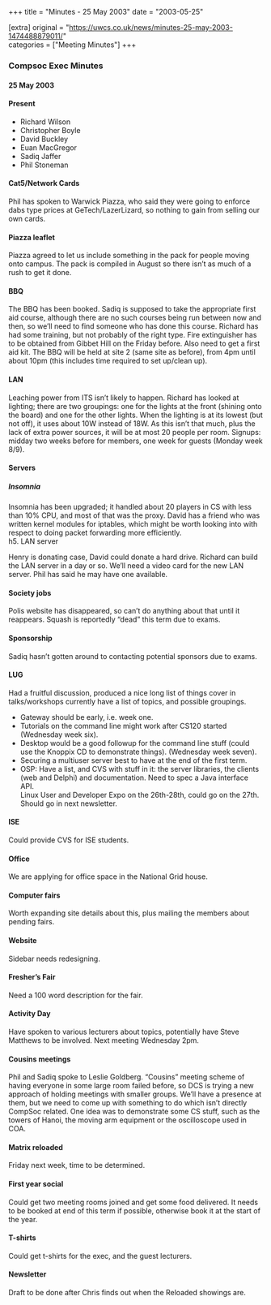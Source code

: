 +++
title = "Minutes - 25 May 2003"
date = "2003-05-25"

[extra]
original = "https://uwcs.co.uk/news/minutes-25-may-2003-1474488879011/"    
categories = ["Meeting Minutes"]
+++

### Compsoc Exec Minutes

#### 25 May 2003

#### Present

  - Richard Wilson
  - Christopher Boyle
  - David Buckley
  - Euan MacGregor
  - Sadiq Jaffer
  - Phil Stoneman

#### Cat5/Network Cards

Phil has spoken to Warwick Piazza, who said they were going to enforce dabs type prices at GeTech/LazerLizard, so nothing to gain from selling our own cards.

#### Piazza leaflet

Piazza agreed to let us include something in the pack for people moving onto campus. The pack is compiled in August so there isn’t as much of a rush to get it done.

#### BBQ

The BBQ has been booked. Sadiq is supposed to take the appropriate first aid course, although there are no such courses being run between now and then, so we’ll need to find someone who has done this course. Richard has had some training, but not probably of the right type. Fire extinguisher has to be obtained from Gibbet Hill on the Friday before. Also need to get a first aid kit. The BBQ will be held at site 2 (same site as before), from 4pm until about 10pm (this includes time required to set up/clean up).

#### LAN

Leaching power from ITS isn’t likely to happen. Richard has looked at lighting; there are two groupings: one for the lights at the front (shining onto the board) and one for the other lights. When the lighting is at its lowest (but not off), it uses about 10W instead of 18W. As this isn’t that much, plus the lack of extra power sources, it will be at most 20 people per room. Signups: midday two weeks before for members, one week for guests (Monday week 8/9).

#### Servers

##### Insomnia

Insomnia has been upgraded; it handled about 20 players in CS with less than 10% CPU, and most of that was the proxy. David has a friend who was written kernel modules for iptables, which might be worth looking into with respect to doing packet forwarding more efficiently.  
h5. LAN server

Henry is donating case, David could donate a hard drive. Richard can build the LAN server in a day or so. We’ll need a video card for the new LAN server. Phil has said he may have one available.

#### Society jobs

Polis website has disappeared, so can’t do anything about that until it reappears. Squash is reportedly “dead” this term due to exams.

#### Sponsorship

Sadiq hasn’t gotten around to contacting potential sponsors due to exams.

#### LUG

Had a fruitful discussion, produced a nice long list of things cover in talks/workshops currently have a list of topics, and possible groupings.

  - Gateway should be early, i.e. week one.
  - Tutorials on the command line might work after CS120 started (Wednesday week six).
  - Desktop would be a good followup for the command line stuff (could use the Knoppix CD to demonstrate things). (Wednesday week seven).
  - Securing a multiuser server best to have at the end of the first term.
  - OSP: Have a list, and CVS with stuff in it: the server libraries, the clients (web and Delphi) and documentation. Need to spec a Java interface API.  
    Linux User and Developer Expo on the 26th-28th, could go on the 27th. Should go in next newsletter.

#### ISE

Could provide CVS for ISE students.

#### Office

We are applying for office space in the National Grid house.

#### Computer fairs

Worth expanding site details about this, plus mailing the members about pending fairs.

#### Website

Sidebar needs redesigning.

#### Fresher’s Fair

Need a 100 word description for the fair.

#### Activity Day

Have spoken to various lecturers about topics, potentially have Steve Matthews to be involved. Next meeting Wednesday 2pm.

#### Cousins meetings

Phil and Sadiq spoke to Leslie Goldberg. “Cousins” meeting scheme of having everyone in some large room failed before, so DCS is trying a new approach of holding meetings with smaller groups. We’ll have a presence at them, but we need to come up with something to do which isn’t directly CompSoc related. One idea was to demonstrate some CS stuff, such as the towers of Hanoi, the moving arm equipment or the oscilloscope used in COA.

#### Matrix reloaded

Friday next week, time to be determined.

#### First year social

Could get two meeting rooms joined and get some food delivered. It needs to be booked at end of this term if possible, otherwise book it at the start of the year.

#### T-shirts

Could get t-shirts for the exec, and the guest lecturers.

#### Newsletter

Draft to be done after Chris finds out when the Reloaded showings are.
